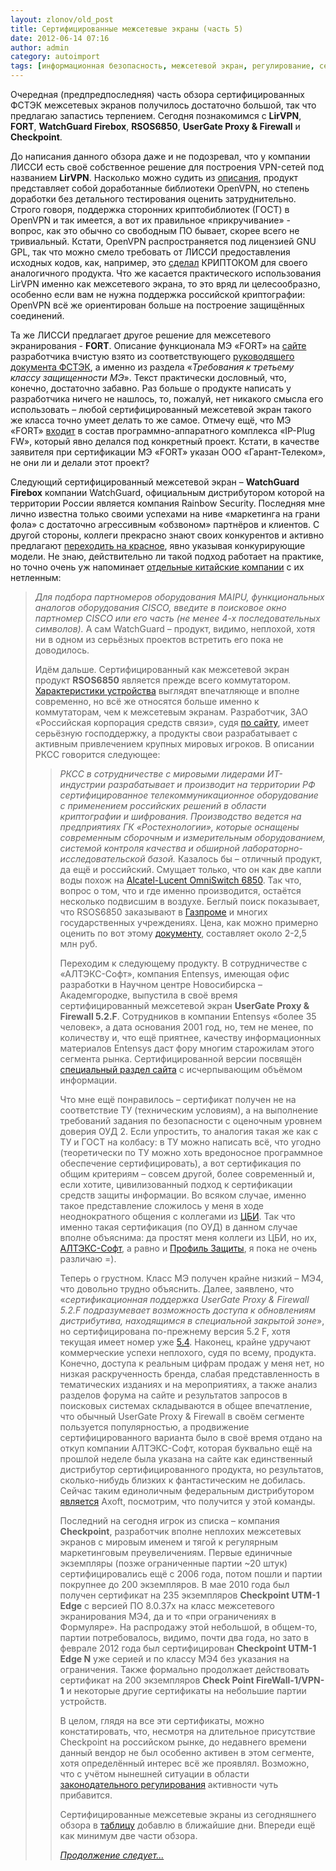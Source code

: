 ```yaml
---
layout: zlonov/old_post
title: Сертифицированные межсетевые экраны (часть 5)
date: 2012-06-14 07:16
author: admin
category: autoimport
tags: [информационная безопасность, межсетевой экран, регулирование, сертификация, СЗИ]
---
```

Очередная (предпредпоследняя) часть обзора сертифицированных ФСТЭК межсетевых экранов получилось достаточно большой, так что предлагаю запастись терпением. Сегодня познакомимся с <strong>LirVPN</strong>, <strong>FORT</strong>, <strong>WatchGuard Firebox</strong>, <strong>RSOS6850</strong>, <strong>UserGate Proxy &amp; Firewall</strong> и <strong>Checkpoint</strong>.

<a name="LirVPN"></a>До написания данного обзора даже и не подозревал, что у компании ЛИССИ есть своё собственное решение для построения VPN-сетей под названием <strong>LirVPN</strong>. Насколько можно судить из <a href="http://www.lissi-crypto.ru/products/vpn/lirvpn/" target="_blank">описания</a>, продукт представляет собой доработанные библиотеки OpenVPN, но степень доработки без детального тестирования оценить затруднительно. Строго говоря, поддержка сторонних криптобиблиотек (ГОСТ) в OpenVPN и так имеется, а вот их правильное «прикручивание» - вопрос, как это обычно со свободным ПО бывает, скорее всего не тривиальный. Кстати, OpenVPN распространяется под лицензией GNU GPL, так что можно смело требовать от ЛИССИ предоставления исходных кодов, как, например, это <a href="http://www.cryptocom.ru/opensource/openvpn.html" target="_blank">сделал</a> КРИПТОКОМ для своего аналогичного продукта. Что же касается практического использования LirVPN именно как межсетевого экрана, то это вряд ли целесообразно, особенно если вам не нужна поддержка российской криптографии: OpenVPN всё же ориентирован больше на построение защищённых соединений.

<a name="FORT"></a>Та же ЛИССИ предлагает другое решение для межсетевого экранирования - <strong>FORT</strong>. Описание функционала МЭ «FORT» на <a href="http://www.lissi-crypto.ru/products/firewall/me_fort/" target="_blank">сайте</a> разработчика вчистую взято из соответствующего <a href="http://fstec.ru/normativnye-i-metodicheskie-dokumenty-tzi/114-deyatelnost/tekushchaya/tekhnicheskaya-zashchita-informatsii/normativnye-i-metodicheskie-dokumenty/spetsialnye-normativnye-dokumenty/383-rukovodyashchij-dokument-reshenie-predsedatelya-gostekhkomissii-rossii-ot-25-iyulya-1997-g" target="_blank">руководящего документа ФСТЭК</a>, а именно из раздела «<i>Требования к третьему классу защищенности МЭ</i>». Текст практически дословный, что, конечно, достаточно забавно. Раз больше о продукте написать у разработчика ничего не нашлось, то, пожалуй, нет никакого смысла его использовать – любой сертифицированный межсетевой экран такого же класса точно умеет делать то же самое. Отмечу ещё, что МЭ «FORT» <a href="http://www.lissi-crypto.ru/products/firewall/ip-plug_fw/" target="_blank">входит</a> в состав программно-аппаратного комплекса «IP-Plug FW», который явно делался под конкретный проект. Кстати, в качестве заявителя при сертификации МЭ «FORT» указан ООО «Гарант-Телеком», не они ли и делали этот проект?

<a name="WatchGuard"></a>Следующий сертифицированный межсетевой экран – <strong>WatchGuard Firebox</strong> компании WatchGuard, официальным дистрибутором которой на территории России является компания Rainbow Security. Последняя мне лично известна только своими успехами на ниве «маркетинга на грани фола» с достаточно агрессивным «обзвоном» партнёров и клиентов. С другой стороны, коллеги прекрасно знают своих конкурентов и активно предлагают <a href="http://www.rnbo.ru/press-center/news823.php" target="_blank">переходить на красное</a>, явно указывая конкурирующие модели. Не знаю, действительно ли такой подход работает на практике, но точно очень уж напоминает <a href="http://www.lantree.ru/vendors/MAIPU/" target="_blank">отдельные китайские компании</a> с их нетленным:
<blockquote><i>Для подбора партномеров оборудования MAIPU, функциональных аналогов оборудования CISCO, введите в поисковое окно партномер CISCO или его часть (не менее 4-х последовательных символов).</i>
А сам WatchGuard – продукт, видимо, неплохой, хотя ни в одном из серьёзных проектов встретить его пока не доводилось.

<a name="RSOS6850"></a>Идём дальше. Сертифицированный как межсетевой экран продукт <strong>RSOS6850</strong> является прежде всего коммутатором. <a href="http://www.pkcc.ru/products/pkcc/kommutator-lokalnoy-vychislitelnoy-seti-serii-rsos6850" target="_blank">Характеристики устройства</a> выглядят впечатляюще и вполне современно, но всё же относятся больше именно к коммутаторам, чем к межсетевым экранам. Разработчик, ЗАО «Российская корпорация средств связи», судя <a href="http://www.pkcc.ru/partners" target="_blank">по сайту</a>, имеет серьёзную господдержку, а продукты свои разрабатывает с активным привлечением крупных мировых игроков. В описании РКСС говорится следующее:
<blockquote><i>РКСС в сотрудничестве с мировыми лидерами ИТ-индустрии разрабатывает и производит на территории РФ сертифицированное телекоммуникационное оборудование с применением российских решений в области криптографии и шифрования.</i>
<i>Производство ведется на предприятиях ГК «Ростехнологии», которые оснащены современным сборочным и измерительным оборудованием, системой контроля качества и обширной лабораторно-исследовательской базой.</i>
Казалось бы – отличный продукт, да ещё и российский. Смущает только, что он как две капли воды похож на <a href="http://enterprise.alcatel-lucent.com/?product=OmniSwitch6850&amp;page=overview" target="_blank">Alcatel-Lucent OmniSwitch 6850</a>. Так что, вопрос о том, что и где именно производится, остаётся несколько подвисшим в воздухе. Беглый поиск показывает, что RSOS6850 заказывают в <a href="http://www.erumpo.ru/tender/itema06f57016dec12519a980a2256697b9a" target="_blank">Газпроме</a> и многих государственных учреждениях. Цена, как можно примерно оценить по вот этому <a href="http://zakupki.gov.ru/pgz/documentdownload?documentId=45379232" target="_blank">документу</a>, составляет около 2-2,5 млн руб.

<a name="UserGate"></a> Переходим к следующему продукту. В сотрудничестве с «АЛТЭКС-Софт», компания Entensys, имеющая офис разработки в Научном центре Новосибирска – Академгородке, выпустила в своё время сертифицированный межсетевой экран <strong>UserGate Proxy &amp; Firewall 5.2.</strong><strong>F</strong>. Сотрудников в компании Entensys «более 35 человек», а дата основания 2001 год, но, тем не менее, по количеству и, что ещё приятнее, качеству информационных материалов Entensys даст фору многим старожилам этого сегмента рынка. Сертифицированной версии посвящён <a href="http://usergate.ru/buy_usergate/buy_usergate_fstek.php" target="_blank">специальный раздел сайта</a> с исчерпывающим объёмом информации.

Что мне ещё понравилось – сертификат получен не на соответствие ТУ (техническим условиям), а на выполнение требований задания по безопасности с оценочным уровнем доверия ОУД 2. Если упростить, то аналогия такая же как с ТУ и ГОСТ на колбасу: в ТУ можно написать всё, что угодно (теоретически по ТУ можно хоть вредоносное программное обеспечение сертифицировать), а вот сертификация по общим критериям – совсем другой, более современный и, если хотите, цивилизованный подход к сертификации средств защиты информации. Во всяком случае, именно такое представление сложилось у меня в ходе неоднократного общения с коллегами из <a href="http://www.cbi-info.ru/about.htm" target="_blank">ЦБИ</a>. Так что именно такая сертификация (по ОУД) в данном случае вполне объяснима: да простят меня коллеги из ЦБИ, но их, <a href="http://www.altx-soft.ru/about.htm" target="_blank">АЛТЭКС-Софт</a>, а равно и <a href="http://prp.su" target="_blank">Профиль Защиты</a>, я пока не очень различаю =).

Теперь о грустном. Класс МЭ получен крайне низкий – МЭ4, что довольно трудно объяснить. Далее, заявлено, что «<i>сертификационная поддержка UserGate Proxy &amp; Firewall 5.2.F подразумевает возможность доступа к обновлениям дистрибутива, находящимся в специальной закрытой зоне</i>», но сертифицирована по-прежнему версия 5.2 F, хотя текущая имеет номер уже <a href="http://usergate.ru/products/usergate/history_usergate.php" target="_blank">5.4</a>. Наконец, крайне удручают коммерческие успехи неплохого, судя по всему, продукта. Конечно, доступа к реальным цифрам продаж у меня нет, но низкая раскрученность бренда, слабая представленность в тематических изданиях и на мероприятиях, а также анализ разделов форума на сайте и результатов запросов в поисковых системах складываются в общее впечатление, что обычный UserGate Proxy &amp; Firewall в своём сегменте пользуется популярностью, а продвижение сертифицированного варианта было в своё время отдано на откуп компании АЛТЭКС-Софт, которая буквально ещё на прошлой неделе была указана на сайте как единственный дистрибутор сертифицированного продукта, но результатов, сколько-нибудь близких к фантастическим не добилась. Сейчас таким единоличным федеральным дистрибутором <a href="http://usergate.ru/partners/partners.php?country=24&amp;region=1264&amp;status=11" target="_blank">является</a> Axoft, посмотрим, что получится у этой команды.

<a name="CheckPoint"></a>Последний на сегодня игрок из списка – компания <strong>Checkpoint</strong>, разработчик вполне неплохих межсетевых экранов с мировым именем и тягой к регулярным маркетинговым преувеличениям. Первые единичные экземпляры (позже ограниченные партии ~20 штук) сертифицировались ещё с 2006 года, потом пошли и партии покрупнее до 200 экземпляров. В мае 2010 года был получен сертификат на 235 экземпляров <strong>Checkpoint </strong><strong>UTM-1 </strong><strong>Edge</strong> с версией ПО 8.0.37x на класс межсетевого экранирования МЭ4, да и то «при ограничениях в Формуляре». На распродажу этой небольшой, в общем-то, партии потребовалось, видимо, почти два года, но зато в феврале 2012 года был сертифицирован <strong>Checkpoint UTM-1 Edge N</strong> уже серией и по классу МЭ4 без указания на ограничения. Также формально продолжает действовать сертификат на 200 экземпляров <strong>Check Point FireWall-1/VPN-1</strong> и некоторые другие сертификаты на небольшие партии устройств.

В целом, глядя на все эти сертификаты, можно констатировать, что, несмотря на длительное присутствие Checkpoint на российском рынке, до недавнего времени данный вендор не был особенно активен в этом сегменте, хотя определённый интерес всё же проявлял. Возможно, что с учётом нынешней ситуации в области <a href="/2011/08/certified_future/">законодательного регулирования</a> активности чуть прибавится.

Сертифицированные межсетевые экраны из сегодняшнего обзора в <a href="http://www.scribd.com/doc/109809427/" target="_blank">таблицу</a> добавлю в ближайшие дни. Впереди ещё как минимум две части обзора.

<i><a href="/2012/10/certified_firewalls_part6/">Продолжение следует...</a></i>
